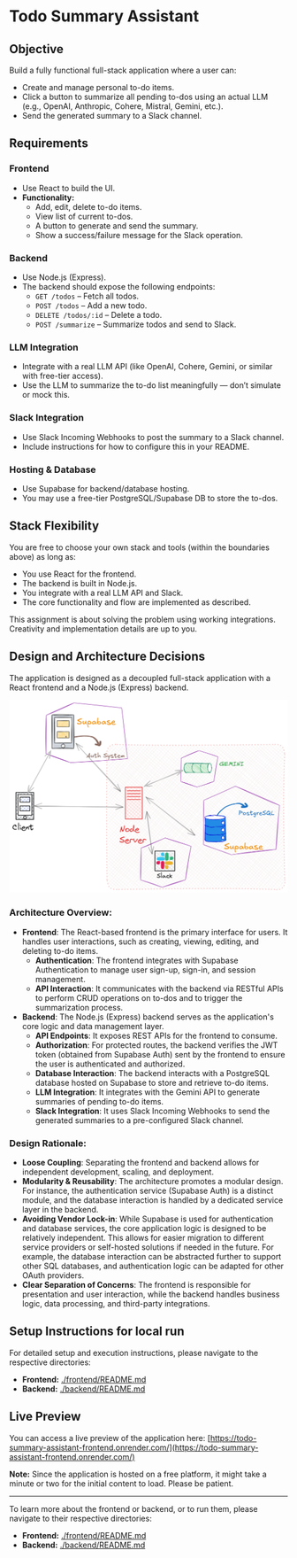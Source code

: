 # Todo Summary Assistant

## Objective
Build a fully functional full-stack application where a user can:
- Create and manage personal to-do items.
- Click a button to summarize all pending to-dos using an actual LLM (e.g., OpenAI, Anthropic, Cohere, Mistral, Gemini, etc.).
- Send the generated summary to a Slack channel.

## Requirements

### Frontend
- Use React to build the UI.
- **Functionality:**
    - Add, edit, delete to-do items.
    - View list of current to-dos.
    - A button to generate and send the summary.
    - Show a success/failure message for the Slack operation.

### Backend
- Use Node.js (Express).
- The backend should expose the following endpoints:
    - `GET /todos` – Fetch all todos.
    - `POST /todos` – Add a new todo.
    - `DELETE /todos/:id` – Delete a todo.
    - `POST /summarize` – Summarize todos and send to Slack.

### LLM Integration
- Integrate with a real LLM API (like OpenAI, Cohere, Gemini, or similar with free-tier access).
- Use the LLM to summarize the to-do list meaningfully — don’t simulate or mock this.

### Slack Integration
- Use Slack Incoming Webhooks to post the summary to a Slack channel.
- Include instructions for how to configure this in your README.

### Hosting & Database
- Use Supabase for backend/database hosting.
- You may use a free-tier PostgreSQL/Supabase DB to store the to-dos.

## Stack Flexibility
You are free to choose your own stack and tools (within the boundaries above) as long as:
- You use React for the frontend.
- The backend is built in Node.js.
- You integrate with a real LLM API and Slack.
- The core functionality and flow are implemented as described.

This assignment is about solving the problem using working integrations. Creativity and implementation details are up to you.

## Design and Architecture Decisions

The application is designed as a decoupled full-stack application with a React frontend and a Node.js (Express) backend.

![High-Level Design](./design/HLD.png)

### Architecture Overview:
-   **Frontend**: The React-based frontend is the primary interface for users. It handles user interactions, such as creating, viewing, editing, and deleting to-do items.
    -   **Authentication**: The frontend integrates with Supabase Authentication to manage user sign-up, sign-in, and session management.
    -   **API Interaction**: It communicates with the backend via RESTful APIs to perform CRUD operations on to-dos and to trigger the summarization process.
-   **Backend**: The Node.js (Express) backend serves as the application's core logic and data management layer.
    -   **API Endpoints**: It exposes REST APIs for the frontend to consume.
    -   **Authorization**: For protected routes, the backend verifies the JWT token (obtained from Supabase Auth) sent by the frontend to ensure the user is authenticated and authorized.
    -   **Database Interaction**: The backend interacts with a PostgreSQL database hosted on Supabase to store and retrieve to-do items.
    -   **LLM Integration**: It integrates with the Gemini API to generate summaries of pending to-do items.
    -   **Slack Integration**: It uses Slack Incoming Webhooks to send the generated summaries to a pre-configured Slack channel.

### Design Rationale:
-   **Loose Coupling**: Separating the frontend and backend allows for independent development, scaling, and deployment.
-   **Modularity & Reusability**: The architecture promotes a modular design. For instance, the authentication service (Supabase Auth) is a distinct module, and the database interaction is handled by a dedicated service layer in the backend.
-   **Avoiding Vendor Lock-in**: While Supabase is used for authentication and database services, the core application logic is designed to be relatively independent. This allows for easier migration to different service providers or self-hosted solutions if needed in the future. For example, the database interaction can be abstracted further to support other SQL databases, and authentication logic can be adapted for other OAuth providers.
-   **Clear Separation of Concerns**: The frontend is responsible for presentation and user interaction, while the backend handles business logic, data processing, and third-party integrations.

## Setup Instructions for local run

For detailed setup and execution instructions, please navigate to the respective directories:

-   **Frontend:** [./frontend/README.md](./frontend/README.md)
-   **Backend:** [./backend/README.md](./backend/README.md)

## Live Preview

You can access a live preview of the application here: [https://todo-summary-assistant-frontend.onrender.com/](https://todo-summary-assistant-frontend.onrender.com/)

**Note:** Since the application is hosted on a free platform, it might take a minute or two for the initial content to load. Please be patient.

---

To learn more about the frontend or backend, or to run them, please navigate to their respective directories:

-   **Frontend:** [./frontend/README.md](./frontend/README.md)
-   **Backend:** [./backend/README.md](./backend/README.md)

